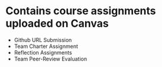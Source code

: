 # Contains course assignments uploaded on Canvas
- Github URL Submission
- Team Charter Assignment
- Reflection Assignments
- Team Peer-Review Evaluation
